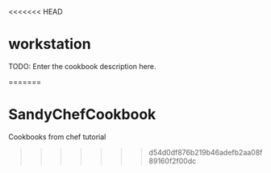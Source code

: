 <<<<<<< HEAD
# workstation

TODO: Enter the cookbook description here.

=======
# SandyChefCookbook
Cookbooks from chef tutorial
>>>>>>> d54d0df876b219b46adefb2aa08f89160f2f00dc
